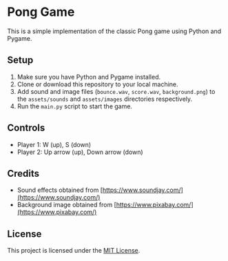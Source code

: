 # Pong Game

This is a simple implementation of the classic Pong game using Python and Pygame.

## Setup

1. Make sure you have Python and Pygame installed.
2. Clone or download this repository to your local machine.
3. Add sound and image files (`bounce.wav`, `score.wav`, `background.png`) to the `assets/sounds` and `assets/images` directories respectively.
4. Run the `main.py` script to start the game.

## Controls

- Player 1: W (up), S (down)
- Player 2: Up arrow (up), Down arrow (down)

## Credits

- Sound effects obtained from [https://www.soundjay.com/](https://www.soundjay.com/)
- Background image obtained from [https://www.pixabay.com/](https://www.pixabay.com/)

## License

This project is licensed under the [MIT License](LICENSE).
